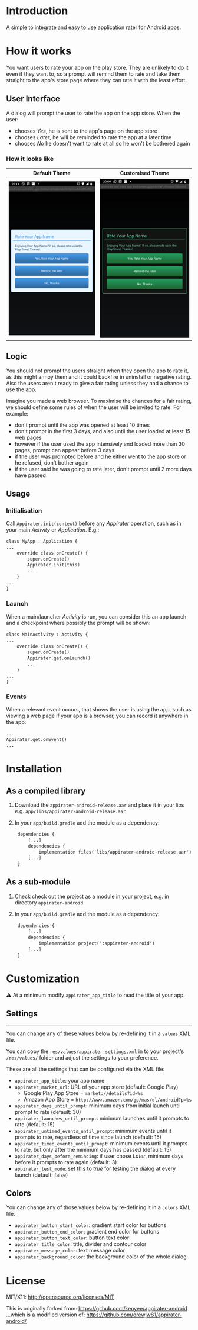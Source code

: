 # Introduction

A simple to integrate and easy to use application rater for Android apps.

# How it works

You want users to rate your app on the play store. They are unlikely to do it even if they want to, 
so a prompt will remind them to rate and take them straight to the app's store page where they can 
rate it with the least effort.

## User Interface

A dialog will prompt the user to rate the app on the app store. When the user:
 - chooses *Yes*, he is sent to the app's page on the app store
 - chooses *Later*, he will be reminded to rate the app at a later time
 - chooses *No* he doesn't want to rate at all so he won't be bothered again
 
### How it looks like

| Default Theme                                | Customised Theme                            |
|----------------------------------------------|---------------------------------------------|
| <img src="./AppiraterLight.png" width="300"> | <img src="./AppiratorDark.png" width="300"> |

## Logic

You should not prompt the users straight when they open the app to rate it, as this might annoy 
them and it could backfire in uninstall or negative rating. Also the users aren't ready to give a 
fair rating unless they had a chance to use the app.

Imagine you made a web browser. To maximise the chances for a fair rating, we should define some 
rules of when the user will be invited to rate. For example:
 - don't prompt until the app was opened at least 10 times 
 - don't prompt in the first 3 days, and also until the user loaded at least 15 web pages
 - however if the user used the app intensively and loaded more than 30 pages, prompt can appear before 3 days
 - if the user was prompted before and he either went to the app store or he refused, don't bother again
 - if the user said he was going to rate later, don't prompt until 2 more days have passed

## Usage

### Initialisation

Call `Appirater.init(context)` before any *Appirater* operation, such as in your main *Activity* or 
 *Application*. E.g.:

    class MyApp : Application {
    ...
        override class onCreate() {
            super.onCreate()
            Appirater.init(this)
            ...
        }
    ...
    }

### Launch

When a main/launcher *Activity* is run, you can consider this an app launch and a checkpoint where 
possibly the prompt will be shown:

    class MainActivity : Activity {
    ...
        override class onCreate() {
            super.onCreate()
            Appirater.get.onLaunch()
            ...
        }
    ...
    }

### Events

When a relevant event occurs, that shows the user is using the app, such as viewing a web page if 
your app is a browser, you can record it anywhere in the app:

    ...
    Appirater.get.onEvent()
    ...

# Installation

## As a compiled library
1. Download the `appirater-android-release.aar` and place it in your libs e.g. `app/libs/appirater-android-release.aar`
2. In your `app/build.gradle` add the module as a dependency:

        dependencies {
            [...]
            dependencies {
                implementation files('libs/appirater-android-release.aar')
            [...]
        }

## As a sub-module
1. Check check out the project as a module in your project, e.g. in directory `appirater-android`
2. In your `app/build.gradle` add the module as a dependency:

        dependencies {
            [...]
            dependencies {
                implementation project(':appirater-android')
            [...]
        }


# Customization
:warning: At a minimum modify `appirater_app_title` to read the title of your app.

## Settings
-----------------------
You can change any of these values below by re-defining it in a `values` XML file.

You can copy the `res/values/appirater-settings.xml` in to your project's `/res/values/` folder and adjust the settings to your preference.

These are all the settings that can be configured via the XML file:
 - `appirater_app_title`: your app name
 - `appirater_market_url`: URL of your app store (default: Google Play)
   - Google Play App Store = `market://details?id=%s`
   - Amazon App Store = `http://www.amazon.com/gp/mas/dl/android?p=%s`
 - `appirater_days_until_prompt`: minimum days from initial launch until prompt to rate (default: 30)
 - `appirater_launches_until_prompt`: minimum launches until it prompts to rate (default: 15)
 - `appirater_untimed_events_until_prompt`: minimum events until it prompts to rate, regardless of time since launch (default: 15)
 - `appirater_timed_events_until_prompt`: minimum events until it prompts to rate, but only after the minimum days has passed (default: 15)
 - `appirater_days_before_reminding`: if user chose *Later*, minimum days before it prompts to rate again (default: 3)
 - `appirater_test_mode`: set this to *true* for testing the dialog at every launch (default: false)
 
## Colors

You can change any of those values below by re-defining it in a `colors` XML file.
 - `appirater_button_start_color`: gradient start color for buttons
 - `appirater_button_end_color`: gradient end color for buttons
 - `appirater_button_text_color`: button text color
 - `appirater_title_color`: title, divider and contour color
 - `appirater_message_color`: text message color
 - `appirater_background_color`: the background color of the whole dialog

# License

MIT/X11: http://opensource.org/licenses/MIT

This is originally forked from:
    https://github.com/kenyee/appirater-android
...which is a modified version of:
    https://github.com/drewjw81/appirater-android/
